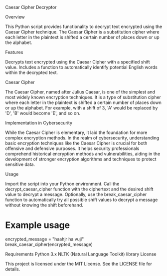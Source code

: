 Caesar Cipher Decryptor

Overview

This Python script provides functionality to decrypt text encrypted using the Caesar Cipher technique. The Caesar Cipher is a substitution cipher where each letter in the plaintext is shifted a certain number of places down or up the alphabet.

Features

Decrypts text encrypted using the Caesar Cipher with a specified shift value.
Includes a function to automatically identify potential English words within the decrypted text.

Caesar Cipher

The Caesar Cipher, named after Julius Caesar, is one of the simplest and most widely known encryption techniques. It is a type of substitution cipher where each letter in the plaintext is shifted a certain number of places down or up the alphabet. For example, with a shift of 3, 'A' would be replaced by 'D', 'B' would become 'E', and so on.

Implementation in Cybersecurity

While the Caesar Cipher is elementary, it laid the foundation for more complex encryption methods. In the realm of cybersecurity, understanding basic encryption techniques like the Caesar Cipher is crucial for both offensive and defensive purposes. It helps security professionals comprehend historical encryption methods and vulnerabilities, aiding in the development of stronger encryption algorithms and techniques to protect sensitive data.

Usage

Import the script into your Python environment.
Call the decrypt_caesar_cipher function with the ciphertext and the desired shift value to decrypt a message.
Optionally, use the break_caesar_cipher function to automatically try all possible shift values to decrypt a message without knowing the shift beforehand.

# Example usage

encrypted_message = "haahjr ha vujl"
break_caesar_cipher(encrypted_message)

Requirements
Python 3.x
NLTK (Natural Language Toolkit) library
License

This project is licensed under the MIT License. See the LICENSE file for details.
